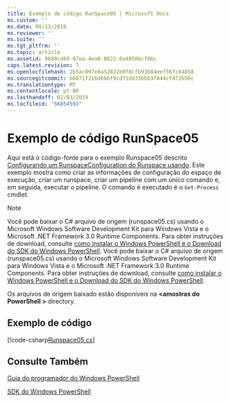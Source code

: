```yaml
---
title: Exemplo de código RunSpace05 | Microsoft Docs
ms.custom: ''
ms.date: 09/13/2016
ms.reviewer: ''
ms.suite: ''
ms.tgt_pltfrm: ''
ms.topic: article
ms.assetid: 9688cd69-07ea-4ea0-8822-0a4850bcf86c
caps.latest.revision: 7
ms.openlocfilehash: 2b5ac097e8a52832b0f8cfb93b84eef56fc64858
ms.sourcegitcommit: b6871f21bd666f9cd71dd336bb3f844cf472b56c
ms.translationtype: MT
ms.contentlocale: pt-BR
ms.lasthandoff: 02/03/2019
ms.locfileid: "56854592"
---
```

# <a name="runspace05-code-sample"></a>Exemplo de código RunSpace05

Aqui está o código-fonte para o exemplo Runspace05 descrito [Configurando um RunspaceConfiguration do Runspace usando](http://msdn.microsoft.com/en-us/42681d19-2d05-4975-befd-afb1990e79b2). Este exemplo mostra como criar as informações de configuração do espaço de execução, criar um runspace, criar um pipeline com um único comando e, em seguida, executar o pipeline. O comando é executado é o `Get-Process` cmdlet.

> [!NOTE]
> Você pode baixar o C# arquivo de origem (runspace05.cs) usando o Microsoft Windows Software Development Kit para Windows Vista e o Microsoft .NET Framework 3.0 Runtime Components. Para obter instruções de download, consulte [como instalar o Windows PowerShell e o Download do SDK do Windows PowerShell](/powershell/developer/installing-the-windows-powershell-sdk).
> Você pode baixar o C# arquivo de origem (runspace05.cs) usando o Microsoft Windows Software Development Kit para Windows Vista e o Microsoft .NET Framework 3.0 Runtime Components. Para obter instruções de download, consulte [como instalar o Windows PowerShell e o Download do SDK do Windows PowerShell](/powershell/developer/installing-the-windows-powershell-sdk).
>
> Os arquivos de origem baixado estão disponíveis na  **\<amostras do PowerShell >** directory.

## <a name="code-sample"></a>Exemplo de código

[!code-csharp[Runspace05.cs](../../powershell-sdk-samples/SDK-2.0/csharp/Runspace05/Runspace05.cs#L11-L86 "Runspace05.cs")]

## <a name="see-also"></a>Consulte Também

[Guia do programador do Windows PowerShell](./windows-powershell-programmer-s-guide.md)

[SDK do Windows PowerShell](../windows-powershell-reference.md)